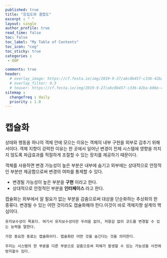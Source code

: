 ```yaml
---
published: true
title: "응집도와 결합도"
excerpt : " "
layout: single
author_profile: true
read_time: false
toc: false
toc_label: "My Table of Contents"
toc_icon: "cog"
toc_sticky: true
categories :
 - OOP

comments: true
header:
  # overlay_image: https://cf.festa.io/img/2019-9-27/a6c0b457-c336-42ba-b06e-462de90ada91.jpg
  # overlay_filter: 0.5
  # teaser: https://cf.festa.io/img/2019-9-27/a6c0b457-c336-42ba-b06e-462de90ada91.jpg
sitemap :
  changefreq : daily
  priority : 1.0
---
```


# 캡슐화

상태와 행동을 하나의 객체 안에 모으는 이유는 객체의 내부 구현을 외부로 감추기 위해서이다. 객체 지향이 강력한 이유는 한 곳에서 일어난 변경이 전체 시스템에 영향을 끼치지 않도록 파급효과를 적절하게 조절할 수 있는 장치를 제공하기 때문이다.

객체를 사용하면  변경 가능성이 높은 부분은 내부에 숨기고 외부에는 상대적으로 안정적인 부분만 제공함으로써 변경의 여파를 통제할 수 있다.

- 변경될 가능성이 높은 부분을 __구현__ 이라고 한다.
- 상대적으로 안정적인 부분을 __인터페이스__ 라고 한다.

캡슐화는 외부에서 알 필요가 없는 부분을 감춤으로써 대상을 단순화하는 추상화의 한 종류다. 변경될 수 있는 어떤 것이라도 캡슐화해야 한다.이것이 바로 객체지향 설계의 핵심이다.

~~~
유지보수성이 목표다. 여기서 유지보수성이란 두려움 없이, 저항감 없이 코드를 변경할 수 있는 능력을 말한다. 

가장 중요한 동료는 캡슐화이다. 캡슐화란 어떤 것을 숨긴다는 것을 의미한다.

우리는 시스템의 한 부분을 다른 부분으로 감춤으로써 피해가 발생할 수 있는 가능성을 사전에 방지할수 있다.
~~~
